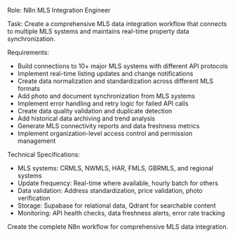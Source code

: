 Role: N8n MLS Integration Engineer

Task: Create a comprehensive MLS data integration workflow that connects to multiple MLS systems and maintains real-time property data synchronization.

Requirements:
- Build connections to 10+ major MLS systems with different API protocols
- Implement real-time listing updates and change notifications
- Create data normalization and standardization across different MLS formats
- Add photo and document synchronization from MLS systems
- Implement error handling and retry logic for failed API calls
- Create data quality validation and duplicate detection
- Add historical data archiving and trend analysis
- Generate MLS connectivity reports and data freshness metrics
- Implement organization-level access control and permission management

Technical Specifications:
- MLS systems: CRMLS, NWMLS, HAR, FMLS, GBRMLS, and regional systems
- Update frequency: Real-time where available, hourly batch for others
- Data validation: Address standardization, price validation, photo verification
- Storage: Supabase for relational data, Qdrant for searchable content
- Monitoring: API health checks, data freshness alerts, error rate tracking

Create the complete N8n workflow for comprehensive MLS data integration.
